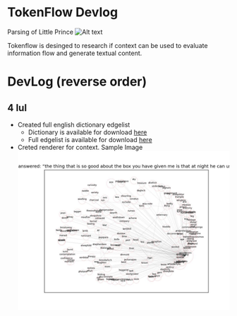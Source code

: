 # TokenFlow Devlog

Parsing of Little Prince
![Alt text](docs/assets/output-1.gif?raw=true "Final Frame")

Tokenflow is desinged to research if context can be used to evaluate information flow and generate textual content.


# DevLog (reverse order)

## 4 Iul

- Created full english dictionary edgelist
    - Dictionary is available for download [here](https://raw.githubusercontent.com/ascentcore/token-flow/main/text-definitions/dictionary/output.txt)
    - Full edgelist is available for download [here](https://raw.githubusercontent.com/ascentcore/token-flow/main/graphs/full-dictionary.edgelist)
- Creted renderer for context. Sample Image
![Alt text](docs/assets/graph-1.jpg?raw=true "Final Frame")